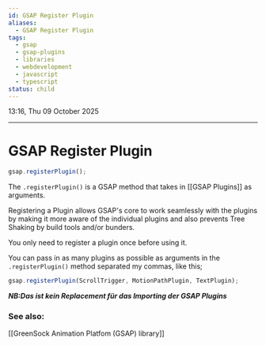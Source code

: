 ```yaml
---
id: GSAP Register Plugin
aliases:
  - GSAP Register Plugin
tags:
  - gsap
  - gsap-plugins
  - libraries
  - webdevelopment
  - javascript
  - typescript
status: child
---
```


13:16, Thu 09 October 2025

---

# GSAP Register Plugin

```jsx
gsap.registerPlugin();
```

The `.registerPlugin()` is a GSAP method that takes in [[GSAP Plugins]] as
arguments.

Registering a Plugin allows GSAP's core to work seamlessly with the plugins by making it
more aware of the individual plugins and also prevents Tree Shaking by build
tools and/or bunders.

You only need to register a plugin once before using it.

You can pass in as many plugins as possible as arguments in the
`.registerPlugin()` method separated my commas, like this;

```jsx
gsap.registerPlugin(ScrollTrigger, MotionPathPlugin, TextPlugin);
```

**_NB:Das ist kein Replacement für das Importing der GSAP Plugins_**

### See also:

[[GreenSock Animation Platfom (GSAP) library]]
